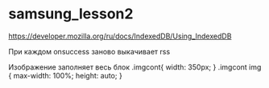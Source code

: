 # samsung_lesson2

https://developer.mozilla.org/ru/docs/IndexedDB/Using_IndexedDB

При каждом onsuccess заново выкачивает rss

Изображение заполняет весь блок
.imgcont{
	width: 350px;
}
.imgcont img {
  max-width: 100%;
  height: auto;
}
